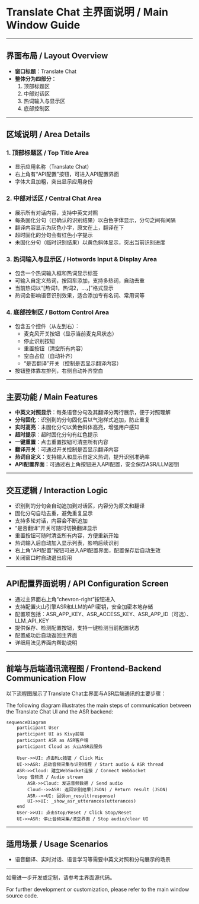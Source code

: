 # Translate Chat 主界面说明 / Main Window Guide

---

## 界面布局 / Layout Overview

- **窗口标题**：Translate Chat
- **整体分为四部分**：
  1. 顶部标题区
  2. 中部对话区
  3. 热词输入与显示区
  4. 底部控制区

---

## 区域说明 / Area Details

### 1. 顶部标题区 / Top Title Area
- 显示应用名称（Translate Chat）
- 右上角有“API配置”按钮，可进入API配置界面
- 字体大且加粗，突出显示应用身份

### 2. 中部对话区 / Central Chat Area
- 展示所有对话内容，支持中英文对照
- 每条固化分句（已确认的识别结果）以白色字体显示，分句之间有间隔
- 翻译内容显示为灰色小字，原文在上，翻译在下
- 超时固化的分句会有红色小字提示
- 未固化分句（临时识别结果）以黄色斜体显示，突出当前识别进度

### 3. 热词输入与显示区 / Hotwords Input & Display Area
- 包含一个热词输入框和热词显示标签
- 可输入自定义热词，按回车添加，支持多热词，自动去重
- 当前热词以“[热词1，热词2，…，]”格式显示
- 热词会影响语音识别效果，适合添加专有名词、常用词等

### 4. 底部控制区 / Bottom Control Area
- 包含五个控件（从左到右）：
  - 麦克风开关按钮（显示当前麦克风状态）
  - 停止识别按钮
  - 重置按钮（清空所有内容）
  - 空白占位（自动补齐）
  - “是否翻译”开关（控制是否显示翻译内容）
- 按钮整体靠左排列，右侧自动补齐空白

---

## 主要功能 / Main Features

- **中英文对照显示**：每条语音分句及其翻译分两行展示，便于对照理解
- **分句固化**：识别到的分句固化后以气泡样式追加，防止重复
- **实时高亮**：未固化分句以黄色斜体高亮，增强用户感知
- **超时提示**：超时固化分句有红色提示
- **一键重置**：点击重置按钮可清空所有内容
- **翻译开关**：可通过开关控制是否显示翻译内容
- **热词自定义**：支持输入和显示自定义热词，提升识别准确率
- **API配置界面**：可通过右上角按钮进入API配置，安全保存ASR/LLM密钥

---

## 交互逻辑 / Interaction Logic

- 识别到的分句会自动追加到对话区，内容分为原文和翻译
- 固化分句自动去重，避免重复显示
- 支持多轮对话，内容会不断追加
- “是否翻译”开关可随时切换翻译显示
- 重置按钮可随时清空所有内容，方便重新开始
- 热词输入后自动加入显示列表，影响后续识别
- 右上角“API配置”按钮可进入API配置界面，配置保存后自动生效
- 关闭窗口时自动退出应用

---

## API配置界面说明 / API Configuration Screen

- 通过主界面右上角“chevron-right”按钮进入
- 支持配置火山引擎ASR和LLM的API密钥，安全加密本地存储
- 配置项包括：ASR_APP_KEY、ASR_ACCESS_KEY、ASR_APP_ID（可选）、LLM_API_KEY
- 提供保存、检测配置按钮，支持一键检测当前配置状态
- 配置成功后自动返回主界面
- 详细用法见界面内帮助说明

---

## 前端与后端通讯流程图 / Frontend-Backend Communication Flow

以下流程图展示了Translate Chat主界面与ASR后端通讯的主要步骤：

The following diagram illustrates the main steps of communication between the Translate Chat UI and the ASR backend:

```mermaid
sequenceDiagram
    participant User
    participant UI as Kivy前端
    participant ASR as ASR客户端
    participant Cloud as 火山ASR云服务

    User->>UI: 点击Mic按钮 / Click Mic
    UI->>ASR: 启动音频采集与识别线程 / Start audio & ASR thread
    ASR->>Cloud: 建立WebSocket连接 / Connect WebSocket
    loop 音频流 / Audio stream
        ASR->>Cloud: 发送音频数据 / Send audio
        Cloud-->>ASR: 返回识别结果(JSON) / Return result (JSON)
        ASR-->>UI: 回调on_result(response)
        UI->>UI: _show_asr_utterances(utterances)
    end
    User->>UI: 点击Stop/Reset / Click Stop/Reset
    UI->>ASR: 停止音频采集/清空界面 / Stop audio/clear UI
```

---

## 适用场景 / Usage Scenarios

- 语音翻译、实时对话、语言学习等需要中英文对照和分句展示的场景

---

如需进一步开发或定制，请参考主界面源代码。

For further development or customization, please refer to the main window source code. 